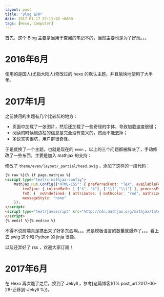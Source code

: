 ```yaml
---
layout: post
title: "Blog 记事"
date: 2017-01-17 22:11:28 +0800
tags: [Hexo, Computer]
---
```


首先，这个 Blog 主要是当用于查阅的笔记本的，当然~~主要~~也是为了好玩。。。


# 2016年6月

使用的是国人(尤指大陆人)修改过的 hexo 的默认主题，并且愉快地使用了大半年。

# 2017年1月

之前使用的主题有几个比较坑的地方：

+ 页面中加载了一张图片，然后还加载了一些奇怪的字体，导致加载速度很慢；
+ 阅读的时候侧边栏的信息是完全没有意义的，然而不能去掉；
+ 多说其实很坑，用户群很奇怪。

于是就换了一个主题，也就是现在的 `even` ，以上的三个问题都被解决了，手动修改了一些东西，主要是加入 mathjax 的支持：

修改了 `theme/even/layout/_partial/head.swig` ，添加了这样的一段代码：

```html
{% raw %}{% if page.mathjax %}
<script type="text/x-mathjax-config">
    MathJax.Hub.Config({"HTML-CSS": { preferredFont: "TeX", availableFonts: ["STIX","TeX"], linebreaks: { automatic:true }, EqnChunk: (MathJax.Hub.Browser.isMobile ? 10 : 50) },
        tex2jax: { inlineMath: [ ["$", "$"], ["\\(","\\)"] ], processEscapes: true, ignoreClass: "tex2jax_ignore|dno",skipTags: ['script', 'noscript', 'style', 'textarea', 'pre', 'code']},
        TeX: {  noUndefined: { attributes: { mathcolor: "red", mathsize: "90%" } }, Macros: { href: "{}" } },
        messageStyle: "none"
    });
</script>
<script type="text/javascript" src="http://cdn.mathjax.org/mathjax/latest/MathJax.js?config=TeX-AMS-MML_HTMLorMML">
</script>
{% endif %}{% endraw %}
```

不得不说前端真是搞出来了好多东西啊。。。光是模板语言的数量就爆炸了。。。看上去 swig 这个和 Python 的 jinja 很像。

以及还弄好了 rss ，欢迎大家订阅！

# 2017年6月
在 Hexo 再次跪了之后，换到了 Jekyll ，参考[这篇博客]({% post_url 2017-06-28-迁移到-Jekyll %})。
